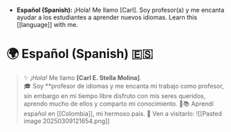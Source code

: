 - **Español (Spanish):** ¡Hola! Me llamo [Carl]. Soy profesor(a) y me encanta ayudar a los estudiantes a aprender nuevos idiomas.
Learn this [[language]] with me. 
# 🌍 **Español (Spanish)** 🇪🇸  
> ✨ *¡Hola!* Me llamo **[Carl E. Stella Molina]**.  
> 🎓 Soy **profesor de idiomas y me encanta mi trabajo como profesor, sin embargo en mi tiempo libre disfruto con mis seres queridos, aprendo mucho de ellos y comparto mi conocimiento.  🌟📚 Aprendí español en [[Colombia]], mi hermoso pais. 💛
Ven a visitarlo: 
![[Pasted image 20250309121654.png]]